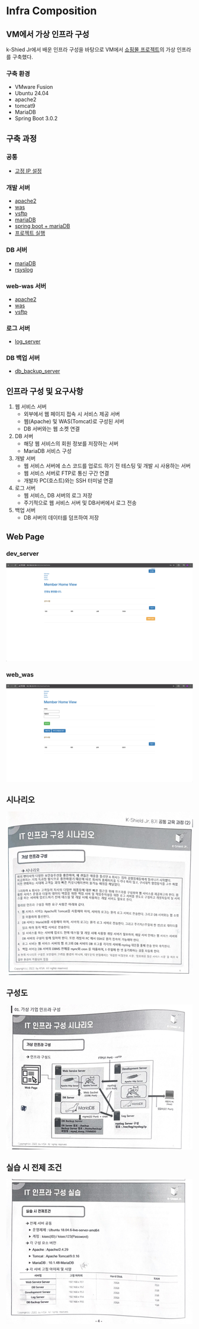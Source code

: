 # Infra Composition

## VM에서 가상 인프라 구성
k-Shied Jr에서 배운 인프라 구성을 바탕으로 VM에서 [쇼핑몰 프로젝트](https://github.com/wlsdud0/java-spring-project-v2)의 가상 인프라를 구축했다.

### 구축 환경
- VMware Fusion
- Ubuntu 24.04
- apache2
- tomcat9
- MariaDB
- Spring Boot 3.0.2

## 구축 과정
### 공통
- [고정 IP 설정](./인프라-구성/0.%20(공통)고정IP설정.md)
### 개발 서버
- [apache2](./인프라-구성/1.%20dev_server/1.%20apache2.md)
- [was](./인프라-구성/1.%20dev_server/2.%20was.md)
- [vsftp](./인프라-구성/1.%20dev_server/3.%20vsftp.md)
- [mariaDB](./인프라-구성/1.%20dev_server/4.%20mariaDB.md)
- [spring boot + mariaDB](./인프라-구성/1.%20dev_server/5.%20spring%20boot%20+%20mariaDB.md)
- [프로젝트 실행](./인프라-구성/1.%20dev_server/6.%20프로젝트%20실행.md)
### DB 서버
- [mariaDB](./인프라-구성/2.%20db_server/1.%20mariaDB.md)
- [rsyslog](./인프라-구성/2.%20db_server/2.%20rsyslog%20설정.md)
### web-was 서버
- [apache2](./인프라-구성/3.%20web_was/1.%20apache2.md)
- [was](./인프라-구성/3.%20web_was/2.%20was.md)
- [vsftp](./인프라-구성/3.%20web_was/3.%20vsftp.md)
### 로그 서버
- [log_server](./인프라-구성/4.%20log_server/1.%20log_server.md)
### DB 백업 서버
- [db_backup_server](./인프라-구성/5.%20db_backup_server/1.%20db_backup_server.md)


## 인프라 구성 및 요구사항
1. 웹 서비스 서버 
   - 외부에서 웹 페이지 접속 시 서비스 제공 서버
   - 웹(Apache) 및 WAS(Tomcat)로 구성된 서버
   - DB 서버와는 웹 소켓 연결
2. DB 서버
   - 해당 웹 서비스의 회원 정보를 저장하는 서버
   - MariaDB 서비스 구성
3. 개발 서버
   - 웹 서비스 서버에 소스 코드를 업로드 하기 전 테스팅 및 개발 시 사용하는 서버
   - 웹 서비스 서버로 FTP로 통신 구간 연결
   - 개발자 PC(호스트)와는 SSH 터미널 연결
4. 로그 서버
   - 웹 서비스, DB 서버의 로그 저장
   - 주기적으로 웹 서비스 서버 및 DB서버에서 로그 전송
5. 백업 서버
   - DB 서버의 데이터를 덤프하여 저장

## Web Page
### dev_server
![Web Page](./인프라-구성/img/execution_dev.png)
### web_was
![Web Page](./인프라-구성/img/execution_was.png)


## 시나리오
![시나리오](./인프라-구성/img/시나리오.jpg)

## 구성도
![구성도](./인프라-구성/img/구성도.jpg)

## 실습 시 전제 조건
![실습 시 전제 조건](./인프라-구성/img/전제조건.jpg)
